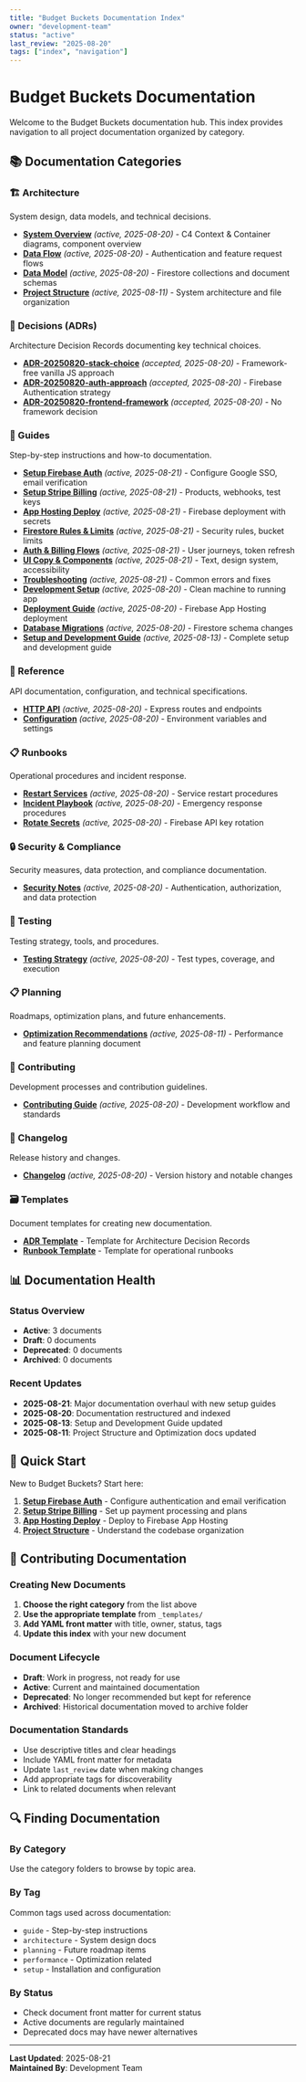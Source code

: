 ```yaml
---
title: "Budget Buckets Documentation Index"
owner: "development-team"
status: "active"
last_review: "2025-08-20"
tags: ["index", "navigation"]
---
```


# Budget Buckets Documentation

Welcome to the Budget Buckets documentation hub. This index provides navigation to all project documentation organized by category.

## 📚 Documentation Categories

### 🏗️ Architecture
System design, data models, and technical decisions.

- **[System Overview](./architecture/system-overview.md)** *(active, 2025-08-20)* - C4 Context & Container diagrams, component overview
- **[Data Flow](./architecture/dataflow.md)** *(active, 2025-08-20)* - Authentication and feature request flows
- **[Data Model](./architecture/data-model.md)** *(active, 2025-08-20)* - Firestore collections and document schemas
- **[Project Structure](./architecture/project-structure.md)** *(active, 2025-08-11)* - System architecture and file organization

### 🎯 Decisions (ADRs)
Architecture Decision Records documenting key technical choices.

- **[ADR-20250820-stack-choice](./decisions/ADR-20250820-stack-choice.md)** *(accepted, 2025-08-20)* - Framework-free vanilla JS approach
- **[ADR-20250820-auth-approach](./decisions/ADR-20250820-auth-approach.md)** *(accepted, 2025-08-20)* - Firebase Authentication strategy
- **[ADR-20250820-frontend-framework](./decisions/ADR-20250820-frontend-framework.md)** *(accepted, 2025-08-20)* - No framework decision

### 📖 Guides
Step-by-step instructions and how-to documentation.

- **[Setup Firebase Auth](./setup-firebase-auth.md)** *(active, 2025-08-21)* - Configure Google SSO, email verification
- **[Setup Stripe Billing](./setup-stripe.md)** *(active, 2025-08-21)* - Products, webhooks, test keys
- **[App Hosting Deploy](./app-hosting-deploy.md)** *(active, 2025-08-21)* - Firebase deployment with secrets
- **[Firestore Rules & Limits](./firestore-rules-and-limits.md)** *(active, 2025-08-21)* - Security rules, bucket limits
- **[Auth & Billing Flows](./auth-and-billing-flows.md)** *(active, 2025-08-21)* - User journeys, token refresh
- **[UI Copy & Components](./ui-copy-and-components.md)** *(active, 2025-08-21)* - Text, design system, accessibility
- **[Troubleshooting](./troubleshooting.md)** *(active, 2025-08-21)* - Common errors and fixes
- **[Development Setup](./guides/setup-dev.md)** *(active, 2025-08-20)* - Clean machine to running app
- **[Deployment Guide](./guides/deploy.md)** *(active, 2025-08-20)* - Firebase App Hosting deployment
- **[Database Migrations](./guides/database-migrations.md)** *(active, 2025-08-20)* - Firestore schema changes
- **[Setup and Development Guide](./guides/setup-and-development.md)** *(active, 2025-08-13)* - Complete setup and development guide

### 🔧 Reference
API documentation, configuration, and technical specifications.

- **[HTTP API](./reference/http-api.md)** *(active, 2025-08-20)* - Express routes and endpoints
- **[Configuration](./reference/configuration.md)** *(active, 2025-08-20)* - Environment variables and settings

### 📋 Runbooks
Operational procedures and incident response.

- **[Restart Services](./runbooks/restart-services.md)** *(active, 2025-08-20)* - Service restart procedures
- **[Incident Playbook](./runbooks/incident-playbook.md)** *(active, 2025-08-20)* - Emergency response procedures
- **[Rotate Secrets](./runbooks/rotate-secrets.md)** *(active, 2025-08-20)* - Firebase API key rotation

### 🔒 Security & Compliance
Security measures, data protection, and compliance documentation.

- **[Security Notes](./security/security-notes.md)** *(active, 2025-08-20)* - Authentication, authorization, and data protection

### 🧪 Testing
Testing strategy, tools, and procedures.

- **[Testing Strategy](./testing/testing-strategy.md)** *(active, 2025-08-20)* - Test types, coverage, and execution

### 📋 Planning
Roadmaps, optimization plans, and future enhancements.

- **[Optimization Recommendations](./planning/optimization-recommendations.md)** *(active, 2025-08-11)* - Performance and feature planning document

### 🤝 Contributing
Development processes and contribution guidelines.

- **[Contributing Guide](./contributing.md)** *(active, 2025-08-20)* - Development workflow and standards

### 📝 Changelog
Release history and changes.

- **[Changelog](./changelog.md)** *(active, 2025-08-20)* - Version history and notable changes

### 🗃️ Templates
Document templates for creating new documentation.

- **[ADR Template](./_templates/adr-template.md)** - Template for Architecture Decision Records
- **[Runbook Template](./_templates/runbook-template.md)** - Template for operational runbooks

## 📊 Documentation Health

### Status Overview
- **Active**: 3 documents
- **Draft**: 0 documents  
- **Deprecated**: 0 documents
- **Archived**: 0 documents

### Recent Updates
- **2025-08-21**: Major documentation overhaul with new setup guides
- **2025-08-20**: Documentation restructured and indexed
- **2025-08-13**: Setup and Development Guide updated
- **2025-08-11**: Project Structure and Optimization docs updated

## 🚀 Quick Start

New to Budget Buckets? Start here:

1. **[Setup Firebase Auth](./setup-firebase-auth.md)** - Configure authentication and email verification
2. **[Setup Stripe Billing](./setup-stripe.md)** - Set up payment processing and plans
3. **[App Hosting Deploy](./app-hosting-deploy.md)** - Deploy to Firebase App Hosting
4. **[Project Structure](./architecture/project-structure.md)** - Understand the codebase organization

## 📝 Contributing Documentation

### Creating New Documents

1. **Choose the right category** from the list above
2. **Use the appropriate template** from `_templates/`
3. **Add YAML front matter** with title, owner, status, tags
4. **Update this index** with your new document

### Document Lifecycle

- **Draft**: Work in progress, not ready for use
- **Active**: Current and maintained documentation
- **Deprecated**: No longer recommended but kept for reference
- **Archived**: Historical documentation moved to archive folder

### Documentation Standards

- Use descriptive titles and clear headings
- Include YAML front matter for metadata
- Update `last_review` date when making changes
- Add appropriate tags for discoverability
- Link to related documents when relevant

## 🔍 Finding Documentation

### By Category
Use the category folders to browse by topic area.

### By Tag
Common tags used across documentation:
- `guide` - Step-by-step instructions
- `architecture` - System design docs
- `planning` - Future roadmap items
- `performance` - Optimization related
- `setup` - Installation and configuration

### By Status
- Check document front matter for current status
- Active documents are regularly maintained
- Deprecated docs may have newer alternatives

---

**Last Updated**: 2025-08-21  
**Maintained By**: Development Team
